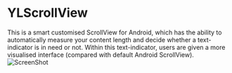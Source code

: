 # YLScrollView
This is a smart customised ScrollView for Android, which has the ability to automatically measure your content length and decide whether a text-indicator is in need or not. Within this text-indicator, users are given a more visualised interface (compared with default Android ScrollView).
![ScreenShot](https://github.com/YinLiWisdom/YinLi-YLScrollView/screenshot/2015-03-17.png?raw=true)

